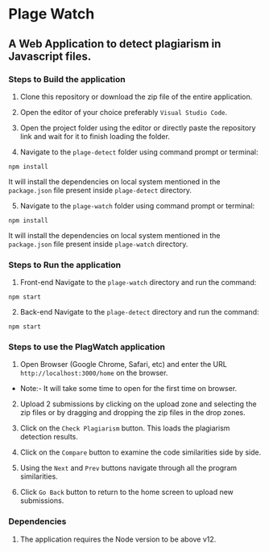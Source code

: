 # Plage Watch 
## A Web Application to detect plagiarism in Javascript files.


### Steps to Build the application

1. Clone this repository or download the zip file of the entire application.

2. Open the editor of your choice preferably `Visual Studio Code`.

3. Open the project folder using the editor or directly paste the repository link and wait for it to finish loading the folder.

4. Navigate to the `plage-detect` folder using command prompt or terminal: 
```
npm install
``` 
It will install the dependencies on local system mentioned in the `package.json` file present inside `plage-detect` directory.

5. Navigate to the `plage-watch` folder using command prompt or terminal: 
```
npm install
```
It will install the dependencies on local system mentioned in the `package.json` file present inside `plage-watch` directory.


### Steps to Run the application
1. Front-end
Navigate to the `plage-watch` directory and run the command:
```
npm start
```
2. Back-end
Navigate to the `plage-detect` directory and run the command:
```
npm start
```

### Steps to use the PlagWatch application

1. Open Browser (Google Chrome, Safari, etc) and enter the URL `http://localhost:3000/home` on the browser.
  * Note:- It will take some time to open for the first time on browser.

2. Upload 2 submissions by clicking on the upload zone and selecting the zip files or by dragging and dropping the zip files in the drop zones.

3. Click on the `Check Plagiarism` button. This loads the plagiarism detection results.

4. Click on the `Compare` button to examine the code similarities side by side.

5. Using the `Next` and `Prev` buttons navigate through all the program similarities.

6. Click `Go Back` button to return to the home screen to upload new submissions.


### Dependencies
1. The application requires the Node version to be above v12.
